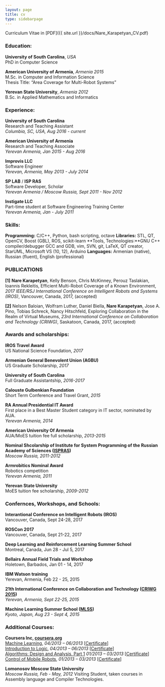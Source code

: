 ```yaml
---
layout: page
title: cv
type: sidebarpage
---
```


Curriculum Vitae in [PDF]({{ site.url }}/docs/Nare_Karapetyan_CV.pdf)


### Education:

**University of South Carolina**, *USA* <br/>
PhD in Computer Science

**American University of Armenia**, *Armenia 2015* <br/> 
M.Sc. in Computer and Information Science <br/>
Thesis Title: “Area Coverage for Multi-Robot Systems”

**Yerevan State University**, *Armenia 2012* <br/>
B.Sc. in Applied Mathematics and Informatics

### Experience:

**University of South Carolina** <br />
Research and Teaching Assistant <br />
*Columbia, SC, USA, Aug 2016 - current*
	
**American University of Armenia** <br />
Research and Teaching Associate <br />
*Yerevan Armenia, Jan 2015 - Aug 2016*

**Improvis LLC** <br /> 
Software Engineer <br />
*Yerevan, Armenia, May 2013 - July 2014*

**SP LAB** / **ISP RAS** <br />
Software Developer, Scholar<br />
*Yerevan Armenia / Moscow Russia, Sept 2011 - Nov 2012*

**Instigate LLC** <br />
Part-time student at Software Engineering Training Center <br />
*Yerevan Armenia, Jan - July 2011*

### Skills:

**Programming:**	C/C++,  Python, bash scripting, octave
**Libraries:**		STL, QT, OpenCV, Boost (GBL), ROS, scikit-learn
**Tools, Technologies:**GNU C++ compiler/debugger GCC and GDB, vim, SVN, git, LaTeX,  QT creator, StarUML, Microsoft VS (10, 12), Arduino
**Languages:**		Armenian (native), Russian (fluent), English (professional)


### PUBLICATIONS
**[1]** **Nare Karapetyan**, Kelly Benson, Chris McKinney, Perouz Taslakian, Ioannis Rekleitis, Efficient Multi-Robot Coverage of a Known Environment, *2017 IEEE/RSJ International Conference on Intelligent Robots and Systems (IROS)*, Vancouver, Canada, 2017, (accepted)

**[2]** Nelson Baloian, Wolfram Luther, Daniel Biella, **Nare Karapetyan**, Jose A. Pino, Tobias Schreck, Nancy Hitschfeld, Exploring Collaboration in the Realm of Virtual Museums, *23rd International Conference on Collaboration and Technology (CRIWG)*, Saskatoon, Canada, 2017, (accepted) 

### Awards and scholarships:
**IROS Travel Award** <br />
US National Science Foundation, *2017*

**Armenian General Benevolent Union (AGBU)** <br />
US Graduate Scholarship, *2017* <br />

**University of South Carolina** <br />
Full Graduate Assistantship, *2016-2017* <br />

**Calouste Gulbenkian Foundation** <br />
Short Term Conference and Travel Grant, *2015* <br />

**RA Annual Presidential IT Award** <br />
First place in a Best Master Student category in IT sector, nominated by AUA. <br />
*Yerevan Armenia, 2014*

**American University Of Armenia** <br />
AUA/MoES tuition fee full scholarship, *2013-2015* <br />

**Nominal Shcolarship of Institute for System Programming of the Russian Academy of Sciences ([ISPRAS](http://www.ispras.ru/en/))** <br />
*Moscow Russia, 2011-2012*

**Armrobitics Nominal Award** <br />
Robotics competition <br />
*Yerevan Armenia, 2011*

**Yerevan State University** <br />
MoES tuition fee scholarship, *2009-2012*

### Confernces, Workshops, and Schools:
**Interantional Conference on Intelligent Robots (IROS)** <br />
Vancouver, Canada, Sept 24-28, 2017 <br />

**ROSCon 2017** <br />
Vancouver, Canada, Sept 21-22, 2017 <br />

**Deep Learning and Reinforcement Learning Summer School** <br />
Montreal, Canada, Jun 28 - Jul 5, 2017 <br />

**Bellairs Annual Field Trials and Workshop** <br />
Holetown, Barbados, Jan  01 - 14, 2017 <br />

**IBM Watson training** <br />
Yerevan, Armenia, Feb 22 - 25, 2015 <br />

**21th International Conference on Collaboration and Technology ([CRIWG 2015](https://criwg2015.aua.am/))** <br />
*Yerevan, Armenia, Sept 22-25, 2015*

**Machine Learning Summer School ([MLSS](http://www.i.kyoto-u.ac.jp/mlss15/))** <br />
*Kyoto, Japan, Aug 23 - Sept 4, 2015*

### Additional Courses:

**Coursera Inc, [coursera.org](https://www.coursera.org/)** <br />
[Machine Learning](https://www.coursera.org/learn/machine-learning), *04/2013 – 06/2013* [[Certificate](https://www.coursera.org/maestro/api/certificate/get_certificate?course_id=973756)]<br />
[Introduction to Logic](https://www.coursera.org/course/intrologic), *04/2013 – 06/2013* [[Certificate](https://www.coursera.org/maestro/api/certificate/get_certificate?course_id=970382)] <br />
[Algorithms: Design and Analysis, Part 1](https://www.coursera.org/course/algo) *01/2013 – 03/2013* [[Certificate](https://www.coursera.org/maestro/api/certificate/get_certificate?course_id=172)] <br />
[Control of Mobile Robots](),  *01/2013 – 03/2013* [[Certificate](https://www.coursera.org/maestro/api/certificate/get_certificate?course_id=266)] <br />

**Lomonosov Moscow State University** <br> 
*Moscow Russia, Feb - May, 2012*
Visiting Student, taken courses in Assembly language and Compiler Technologies. <br />

